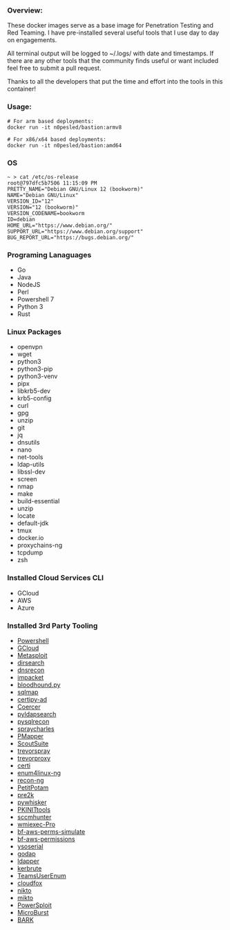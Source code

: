### Overview:
These docker images serve as a base image for Penetration Testing and Red Teaming.  I have pre-installed several useful tools that I use day to day on engagements. 

All terminal output will be logged to ~/.logs/ with date and timestamps. If there are any other tools that the community finds useful or want included feel free to submit a pull request.

Thanks to all the developers that put the time and effort into the tools in this container! 

### Usage:
```
# For arm based deployments:
docker run -it n0pesled/bastion:armv8

# For x86/x64 based deployments:
docker run -it n0pesled/bastion:amd64
```

### OS
```
~ > cat /etc/os-release                                                                                                                   root@797dfc5b7506 11:15:09 PM
PRETTY_NAME="Debian GNU/Linux 12 (bookworm)"
NAME="Debian GNU/Linux"
VERSION_ID="12"
VERSION="12 (bookworm)"
VERSION_CODENAME=bookworm
ID=debian
HOME_URL="https://www.debian.org/"
SUPPORT_URL="https://www.debian.org/support"
BUG_REPORT_URL="https://bugs.debian.org/"
```

### Programing Lanaguages
- Go
- Java
- NodeJS
- Perl
- Powershell 7
- Python 3
- Rust


### Linux Packages
- openvpn 
- wget
- python3
- python3-pip
- python3-venv
- pipx
- libkrb5-dev
- krb5-config
- curl
- gpg
- unzip
- git
- jq
- dnsutils
- nano
- net-tools
- ldap-utils
- libssl-dev
- screen
- nmap
- make
- build-essential
- unzip
- locate
- default-jdk
- tmux
- docker.io
- proxychains-ng
- tcpdump
- zsh

### Installed Cloud Services CLI
- GCloud
- AWS
- Azure

### Installed 3rd Party Tooling
- [Powershell](https://github.com/PowerShell/PowerShell/)
- [GCloud](https://cloud.google.com/sdk/gcloud/)
- [Metasploit](https://www.metasploit.com/)
- [dirsearch](https://github.com/maurosoria/dirsearch)
- [dnsrecon](https://github.com/darkoperator/dnsrecon)
- [impacket](https://github.com/fortra/impacket)
- [bloodhound.py](https://github.com/dirkjanm/BloodHound.py)
- [sqlmap](https://github.com/sqlmapproject/sqlmap)
- [certipy-ad](https://github.com/ly4k/Certipy)
- [Coercer](https://github.com/p0dalirius/Coercer)
- [pyldapsearch](https://github.com/fortalice/pyldapsearch)
- [pysqlrecon](https://github.com/Tw1sm/PySQLRecon)
- [spraycharles](https://github.com/Tw1sm/spraycharles)
- [PMapper](https://github.com/nccgroup/PMapper)
- [ScoutSuite](https://github.com/nccgroup/ScoutSuite)
- [trevorspray](https://github.com/blacklanternsecurity/trevorspray)
- [trevorproxy](https://github.com/blacklanternsecurity/trevorproxy)
- [certi](https://github.com/zer1t0/certi.git)
- [enum4linux-ng](https://github.com/cddmp/enum4linux-ng.git)
- [recon-ng](https://github.com/lanmaster53/recon-ng.git)
- [PetitPotam](https://github.com/topotam/PetitPotam.git)
- [pre2k](https://github.com/garrettfoster13/pre2k.git)
- [pywhisker](https://github.com/ShutdownRepo/pywhisker.git)
- [PKINITtools](https://github.com/dirkjanm/PKINITtools.git)
- [sccmhunter](https://github.com/garrettfoster13/sccmhunter.git)
- [wmiexec-Pro](https://github.com/XiaoliChan/wmiexec-Pro.git)
- [bf-aws-perms-simulate](https://github.com/carlospolop/bf-aws-perms-simulate.git)
- [bf-aws-permissions](https://github.com/carlospolop/bf-aws-permissions.git)
- [ysoserial](https://github.com/frohoff/ysoserial)
- [godap](https://github.com/Macmod/godap)
- [ldapper](https://github.com/Synzack/ldapper.git)
- [kerbrute](https://github.com/ropnop/kerbrute)
- [TeamsUserEnum](https://github.com/MitchellDStein/TeamsUserEnum.git)
- [cloudfox](https://github.com/BishopFox/cloudfox)
- [nikto](https://github.com/sullo/nikto)
- [mikto](https://github.com/ChrisTruncer/mikto.git)
- [PowerSploit](https://github.com/PowerShellMafia/PowerSploit.git)
- [MicroBurst](https://github.com/NetSPI/MicroBurst.git)
- [BARK](https://github.com/BloodHoundAD/BARK.git)